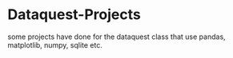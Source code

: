 # Dataquest-Projects
some projects  have done for the dataquest class that use pandas, matplotlib, numpy, sqlite etc.
